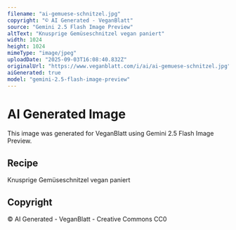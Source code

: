 ```yaml
---
filename: "ai-gemuese-schnitzel.jpg"
copyright: "© AI Generated - VeganBlatt"
source: "Gemini 2.5 Flash Image Preview"
altText: "Knusprige Gemüseschnitzel vegan paniert"
width: 1024
height: 1024
mimeType: "image/jpeg"
uploadDate: "2025-09-03T16:08:40.832Z"
originalUrl: "https://www.veganblatt.com/i/ai/ai-gemuese-schnitzel.jpg"
aiGenerated: true
model: "gemini-2.5-flash-image-preview"
---
```


# AI Generated Image

This image was generated for VeganBlatt using Gemini 2.5 Flash Image Preview.

## Recipe
Knusprige Gemüseschnitzel vegan paniert

## Copyright
© AI Generated - VeganBlatt - Creative Commons CC0
